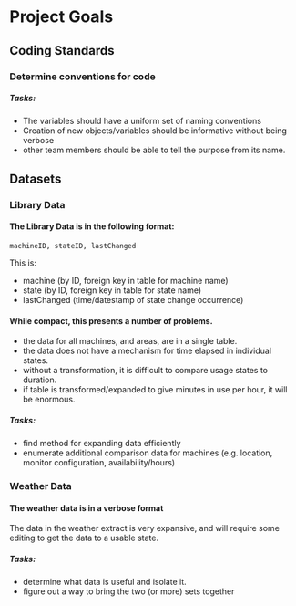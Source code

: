 # Project Goals

## Coding Standards
### Determine conventions for code
##### Tasks:
- The variables should have a uniform set of naming conventions
- Creation of new objects/variables should be informative without being verbose
- other team members should be able to tell the purpose from its name.

## Datasets
### Library Data
#### The Library Data is in the following format:
`machineID, stateID, lastChanged`

This is:
- machine (by ID, foreign key in table for machine name)
- state (by ID, foreign key in table for state name)
- lastChanged (time/datestamp of state change occurrence)

#### While compact, this presents a number of problems.
 - the data for all machines, and areas, are in a single table.
 - the data does not have a mechanism for time elapsed in individual states.
 - without a transformation, it is difficult to compare usage states to duration.
 - if table is transformed/expanded to give minutes in use per hour, it will be enormous.

 ##### Tasks:
 - find method for expanding data efficiently
 - enumerate additional comparison data for machines (e.g. location, monitor configuration, availability/hours)

### Weather Data
#### The weather data is in a verbose format

The data in the weather extract is very expansive, and will require some editing to get the data to a usable state.

##### Tasks:
- determine what data is useful and isolate it.
- figure out a way to bring the two (or more) sets together
